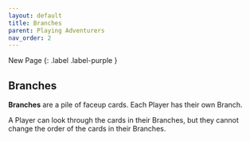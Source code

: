 ```yaml
---
layout: default
title: Branches
parent: Playing Adventurers
nav_order: 2
---
```


<div markdown="1">
New Page
{: .label .label-purple }
</div>

## Branches

**Branches** are a pile of faceup cards. Each Player has their own Branch.  

A Player can look through the cards in their Branches, but they cannot change the order of the cards in their Branches.